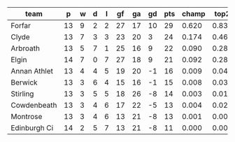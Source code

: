 |     team     | p  | w | d | l | gf | ga | gd | pts | champ | top2  | top3  | top4  |  5-7  | bot4  | bot3  | bot2  |
|--------------|----|---|---|---|----|----|----|-----|-------|-------|-------|-------|-------|-------|-------|-------|
| Forfar       | 13 | 9 | 2 | 2 | 27 | 17 | 10 |  29 | 0.620 | 0.831 | 0.931 | 0.975 | 0.024 | 0.003 | 0.001 | 0.000|
| Clyde        | 13 | 7 | 3 | 3 | 23 | 20 |  3 |  24 | 0.174 | 0.462 | 0.687 | 0.840 | 0.147 | 0.036 | 0.013 | 0.005|
| Arbroath     | 13 | 5 | 7 | 1 | 25 | 16 |  9 |  22 | 0.090 | 0.289 | 0.513 | 0.706 | 0.257 | 0.078 | 0.038 | 0.011|
| Elgin        | 14 | 7 | 0 | 7 | 27 | 18 |  9 |  21 | 0.092 | 0.289 | 0.515 | 0.717 | 0.251 | 0.074 | 0.032 | 0.011|
| Annan Athlet | 13 | 4 | 4 | 5 | 19 | 20 | -1 |  16 | 0.009 | 0.042 | 0.110 | 0.224 | 0.498 | 0.444 | 0.278 | 0.139|
| Berwick      | 13 | 3 | 6 | 4 | 15 | 16 | -1 |  15 | 0.008 | 0.039 | 0.103 | 0.217 | 0.502 | 0.439 | 0.281 | 0.146|
| Stirling     | 13 | 3 | 5 | 5 | 18 | 26 | -8 |  14 | 0.003 | 0.018 | 0.053 | 0.123 | 0.446 | 0.610 | 0.432 | 0.256|
| Cowdenbeath  | 13 | 3 | 4 | 6 | 17 | 22 | -5 |  13 | 0.004 | 0.024 | 0.067 | 0.145 | 0.460 | 0.576 | 0.396 | 0.223|
| Montrose     | 13 | 3 | 4 | 6 | 13 | 21 | -8 |  13 | 0.001 | 0.006 | 0.018 | 0.047 | 0.278 | 0.808 | 0.676 | 0.483|
| Edinburgh Ci | 14 | 2 | 5 | 7 | 13 | 21 | -8 |  11 | 0.000 | 0.001 | 0.003 | 0.009 | 0.137 | 0.931 | 0.854 | 0.726|
